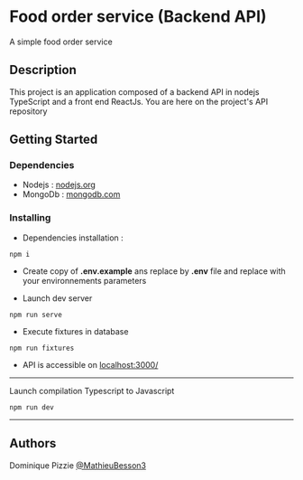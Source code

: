 # Food order service (Backend API)

A simple food order service

## Description

This project is an application composed of a backend API in nodejs TypeScript and a front end ReactJs. 
You are here on the project's API repository

## Getting Started

### Dependencies

-   Nodejs : [nodejs.org](https://nodejs.org/en/download/)
-   MongoDb : [mongodb.com](https://www.mongodb.com/docs/manual/installation/)

### Installing

-   Dependencies installation :

```shell
npm i
```

-   Create copy of **.env.example** ans replace by **.env** file and replace with your environnements parameters

-   Launch dev server

```shell
npm run serve
```

-   Execute fixtures in database

```shell
npm run fixtures
```

-   API is accessible on [localhost:3000/](http://localhost:3000/)

---

Launch compilation Typescript to Javascript

```shell
npm run dev
```

---

## Authors

Dominique Pizzie [@MathieuBesson3](https://twitter.com/BessonMathieu3)
